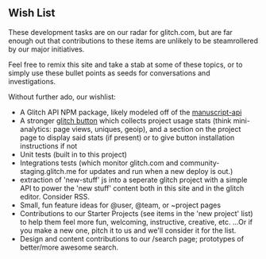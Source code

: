 Wish List
---------

These development tasks are on our radar for glitch.com, but are far enough out that contributions to these items are unlikely to be steamrollered by our major initiatives.

Feel free to remix this site and take a stab at some of these topics, or to simply use these bullet points as seeds for conversations and investigations.

Without further ado,  our wishlist:

- A Glitch API NPM package, likely modeled off of the [manuscript-api](https://glitch.com/~manuscript-api)
- A stronger [glitch button](glitch.com/~button) which collects project usage stats (think mini-analytics: page views, uniques, geoip), and a section on the project page to display said stats (if present) or to give button installation instructions if not
- Unit tests (built in to this project)
- Integrations tests (which monitor glitch.com and community-staging.glitch.me for updates and run when a new deploy is out.)
- extraction of 'new-stuff' js into a seperate glitch project with a simple API to power the 'new stuff' content both in this site and in the glitch editor.  Consider RSS. 
- Small, fun feature ideas for @user, @team, or ~project pages
- Contributions to our Starter Projects (see items in the 'new project' list) to help them feel more fun, welcoming, instructive, creative, etc. ...Or if you make a new one, pitch it to us and we'll consider it for the list.
- Design and content contributions to our /search page; prototypes of better/more awesome search.

